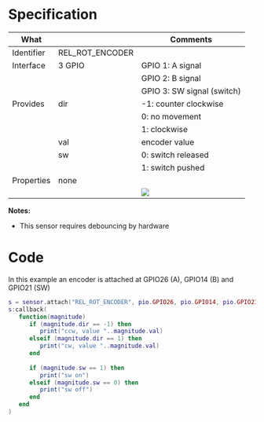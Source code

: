 # Specification

| What         |                 | Comments                   |
|--------------|-----------------|----------------------------|
| Identifier   | REL_ROT_ENCODER |                            |
| Interface    | 3 GPIO          | GPIO 1: A signal           |
|              |                 | GPIO 2: B signal           |
|              |                 | GPIO 3: SW signal (switch) |
| Provides     | dir             | -1: counter clockwise      |
|              |                 |  0: no movement            |
|              |                 |  1: clockwise              |
|              | val             | encoder value              |
|              | sw              | 0: switch released         |
|              |                 | 1: switch pushed           |
| Properties   | none            |                            |
|              |                 | ![](http://git.whitecatboard.org/encoder.png)                           |

**Notes:**

  * This sensor requires debouncing by hardware

# Code

In this example an encoder is attached at GPIO26 (A), GPIO14 (B) and GPIO21 (SW)
```lua
s = sensor.attach("REL_ROT_ENCODER", pio.GPIO26, pio.GPIO14, pio.GPIO21)
s:callback(
   function(magnitude)
      if (magnitude.dir == -1) then
         print("ccw, value "..magnitude.val)
      elseif (magnitude.dir == 1) then
         print("cw, value "..magnitude.val)
      end
      
      if (magnitude.sw == 1) then
         print("sw on")
      elseif (magnitude.sw == 0) then
         print("sw off")
      end
   end
)
```